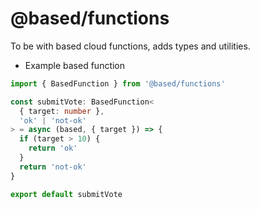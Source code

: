 # @based/functions

To be with based cloud functions, adds types and utilities.

- Example based function

```typescript
import { BasedFunction } from '@based/functions'

const submitVote: BasedFunction<
  { target: number },
  'ok' | 'not-ok'
> = async (based, { target }) => {
  if (target > 10) {
    return 'ok'
  }
  return 'not-ok'
}

export default submitVote
```

